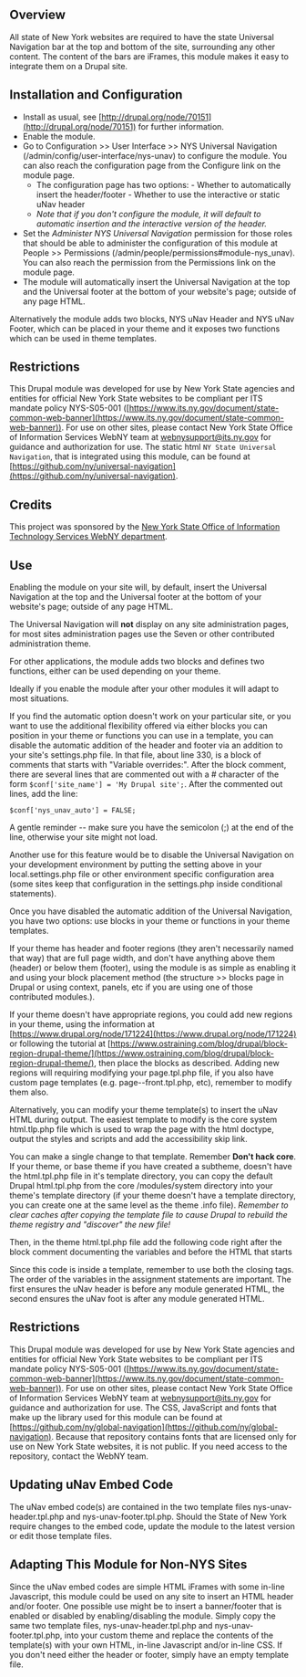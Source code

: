 ## Overview ##
All state of New York websites are required to have the state Universal
 Navigation bar at the top and bottom of the site, surrounding any other
 content.  The content of the bars are iFrames, this module makes it
 easy to integrate them on a Drupal site.

## Installation and Configuration ##
- Install as usual, see [http://drupal.org/node/70151](http://drupal.org/node/70151)
  for further information.
- Enable the module.
- Go to Configuration >> User Interface >> NYS Universal Navigation
  (/admin/config/user-interface/nys-unav) to configure the module.
  You can also reach the configuration page from the Configure link on the
  module page.
  - The configuration page has two options:
		- Whether to automatically insert the header/footer
		- Whether to use the interactive or static uNav header
  - *Note that if you don't configure the module, it will default to
  automatic insertion and the interactive version of the header.*
- Set the *Administer NYS Universal Navigation* permission for those roles that
  should be able to administer the configuration of this module at People >>
  Permissions (/admin/people/permissions#module-nys_unav).
  You can also reach the permission from the Permissions link on the
  module page.
- The module will automatically insert the Universal Navigation at the top
  and the Universal footer at the bottom of your website's page;
  outside of any page HTML.


Alternatively the module adds two blocks, NYS uNav Header and NYS uNav Footer,
 which can be placed in your theme and it exposes two functions which can be
 used in theme templates.

## Restrictions ##
This Drupal module was developed for use by New York State agencies and
 entities for official New York State websites to be compliant per ITS mandate
 policy NYS-S05-001 ([https://www.its.ny.gov/document/state-common-web-banner](https://www.its.ny.gov/document/state-common-web-banner)).
 For use on other sites, please contact New York State Office of Information
 Services WebNY team at webnysupport@its.ny.gov for guidance and authorization
 for use. The static html `NY State Universal Navigation`, that is integrated
 using this module, can be found at [https://github.com/ny/universal-navigation](https://github.com/ny/universal-navigation).

## Credits ##
This project was sponsored by the [New York State Office of Information
 Technology Services WebNY department](https://www.drupal.org/webny-new-york-state-office-of-information-technology-services).

## Use ##
Enabling the module on your site will, by default, insert the Universal
 Navigation at the top and the Universal footer at the bottom of your website's
  page; outside of any page HTML.

The Universal Navigation will **not** display on any site administration
 pages, for most sites administration pages use the Seven or other contributed
 administration theme.

For other applications, the module adds two blocks and defines two functions,
 either can be used depending on your theme.

Ideally if you enable the module after your other modules it will adapt to
 most situations.

If you find the automatic option doesn't work on your particular site, or you
 want to use the additional flexibility offered via either blocks you can
 position in your theme or functions you can use in a template, you can
 disable the automatic addition of the header and footer via an addition
 to your site's settings.php file.  In that file, about line 330, is a block
 of comments that starts with "Variable overrides:".  After the block comment,
 there are several lines that are commented out with a # character of the
 form `$conf['site_name'] = 'My Drupal site';`.  After the commented out lines,
 add the line:

    $conf['nys_unav_auto'] = FALSE;

A gentle reminder -- make sure you have the semicolon (;) at the end of the
 line, otherwise your site might not load.

Another use for this feature would be to disable the Universal Navigation on
 your development environment by putting the setting above in your
 local.settings.php file or other environment specific configuration area
 (some sites keep that configuration in the settings.php inside conditional
 statements).

Once you have disabled the automatic addition of the Universal Navigation,
 you have two options:  use blocks in your theme or functions in your theme
 templates.

If your theme has header and footer regions (they aren't necessarily named
 that way) that are full page width, and don't have anything above
 them (header) or below them (footer), using the module is as simple as
 enabling it and using your block placement method
 (the structure >> blocks page in Drupal or using context, panels, etc if
 you are using one of those contributed modules.).

If your theme doesn't have appropriate regions, you could add new regions
 in your theme, using the information
 at [https://www.drupal.org/node/171224](https://www.drupal.org/node/171224)
 or following the tutorial
 at [https://www.ostraining.com/blog/drupal/block-region-drupal-theme/](https://www.ostraining.com/blog/drupal/block-region-drupal-theme/),
 then place the blocks as described.  Adding new regions will requiring
 modifying your page.tpl.php file, if you also have custom page templates
 (e.g. page--front.tpl.php, etc), remember to modify them also.

Alternatively, you can modify your theme template(s) to insert the uNav HTML
 during output. The easiest template to modify is the core system html.tlp.php
 file which is used to wrap the page with the html doctype, output the styles
 and scripts and add the accessibility skip link.

You can make a single change to that template.  Remember **Don't hack core**.
  If your theme, or base theme if you have created a subtheme, doesn't have
 the html.tpl.php file in it's template directory, you can copy the default
 Drupal html.tpl.php from the core /modules/system directory into your theme's
 template directory (if your theme doesn't have a template directory, you can
 create one at the same level as the theme .info file).  *Remember to clear
 caches after copying the template file to cause Drupal to rebuild the theme
 registry and "discover" the new file!*

Then, in the theme html.tpl.php file add the following code right after the
 block comment documenting the variables and before the HTML that starts
 <!DOCTYPE....

    <?php
    if (module_exists('nys_unav')) {
      $page_top = nys_unav_header() . $page_top;
      $page_bottom = $page_bottom . nys_unav_footer();
    }
    ?>

Since this code is inside a template, remember to use both the <?php and ?>
 closing tags.  The order of the variables in the assignment statements are
 important.  The first ensures the uNav header is before any module generated
 HTML, the second ensures the uNav foot is after any module generated HTML.

## Restrictions ##
This Drupal module was developed for use by New York State agencies and entities
  for official New York State websites to be compliant per ITS mandate policy
  NYS-S05-001 ([https://www.its.ny.gov/document/state-common-web-banner](https://www.its.ny.gov/document/state-common-web-banner)).
  For use on other sites, please contact New York State Office of Information
  Services WebNY team at webnysupport@its.ny.gov for guidance and authorization
  for use. The CSS, JavaScript and fonts that make up the library used for this
  module can be found at [https://github.com/ny/global-navigation](https://github.com/ny/global-navigation).
  Because that repository contains fonts that are licensed only for use on
  New York State websites, it is not public.  If you need access to the
  repository, contact the WebNY team.

## Updating uNav Embed Code ##
The uNav embed code(s) are contained in the two template files
 nys-unav-header.tpl.php and nys-unav-footer.tpl.php.  Should the State of
 New York require changes to the embed code, update the module to the latest
 version or edit those template files.

## Adapting This Module for Non-NYS Sites ##
Since the uNav embed codes are simple HTML iFrames with some in-line Javascript,
 this module could be used on any site to insert an HTML header and/or footer.
 One possible use might be to insert a banner/footer that is enabled or
 disabled by enabling/disabling the module.  Simply copy the same two template
 files, nys-unav-header.tpl.php and nys-unav-footer.tpl.php, into your custom
 theme and replace the contents of the template(s) with your own
 HTML, in-line Javascript and/or in-line CSS.  If you don't need either the
 header or footer, simply have an empty template file.